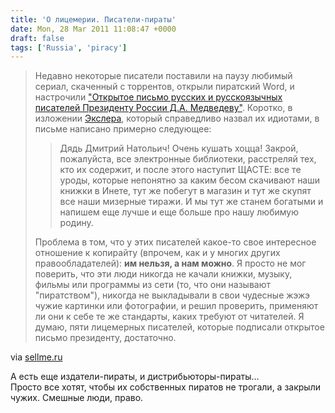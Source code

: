 ```yaml
---
title: 'О лицемерии. Писатели-пираты'
date: Mon, 28 Mar 2011 11:08:47 +0000
draft: false
tags: ['Russia', 'piracy']
---
```


> Недавно некоторые писатели поставили на паузу любимый сериал, скаченный с торрентов, открыли пиратский Word, и настрочили ["Открытое письмо русских и русскоязычных писателей Президенту России Д.А. Медведеву"](http://daiyan-19.livejournal.com/129456.html). Коротко, в изложении [Экслера](http://exler.ru/blog/item/9556/), который справедливо назвал их идиотами, в письме написано примерно следующее:
> 
> > Дядь Дмитрий Натольич! Очень кушать хоцца! Закрой, пожалуйста, все электронные библиотеки, расстреляй тех, кто их содержит, и после этого наступит ЩАСТЕ: все те уроды, которые непонятно за каким бесом скачивают наши книжки в Инете, тут же побегут в магазин и тут же скупят все наши мизерные тиражи. И мы тут же станем богатыми и напишем еще лучше и еще больше про нашу любимую родину.
> 
> Проблема в том, что у этих писателей какое-то свое интересное отношение к копирайту (впрочем, как и у многих других правообладателей): **им нельзя, а нам можно**. Я просто не мог поверить, что эти люди никогда не качали книжки, музыку, фильмы или программы из сети (то, что они называют "пиратством"), никогда не выкладывали в свои чудесные жэжэ чужие картинки или фотографии, и решил проверить, применяют ли они к себе те же стандарты, каких требуют от читателей. Я думаю, пяти лицемерных писателей, которые подписали открытое письмо президенту, достаточно.

via [sellme.ru](http://sellme.ru/2011/03/licemerie-pisatelej-podpisavshixsja-pod-otkritim-pis-mom-prezidentu.html)

А есть еще издатели-пираты, и дистрибьюторы-пираты…  
Просто все хотят, чтобы их собственных пиратов не трогали, а закрыли чужих. Смешные люди, право.